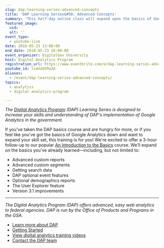 ```yaml
---
slug: dap-learning-series-advanced-concepts
title: 'DAP Learning Series&#58; Advanced Concepts'
summary: 'This half-day online class will expand upon the basics of Google Analytics&#46;'
featured_image:
  uid:
  alt: ''
event_type:
  - youtube-live
date: 2018-05-23 13:00:00
end_date: 2018-05-23 16:00:00
event_organizer: DigitalGov University
host: Digital Analytics Program
registration_url: https://www.eventbrite.com/e/dap-learning-series-advanced-concepts-registration-42564302976
youtube_id: limXoQVPw2A
aliases:
  - /event/dap-learning-series-advanced-concepts/
topics:
  - analytics
  - digital-analytics-program

---
```


_The [Digital Analytics Program](https://www.digitalgov.gov/services/dap/) (DAP) Learning Series is designed to increase your skills and understanding of DAP's implementation of Google Analytics in the government._

If you've taken the DAP basics course and are hungry for more, or if you feel like you've got the basics of Google Analytics down and want to expand your skill set, this training is for you!
We're excited to offer a 3-hour follow-up to our popular [An Introduction to the Basics](https://www.digitalgov.gov/event/dap-learning-series-digital-analytics-program-101/)  course. We'll expand on the basics you've already learned&mdash;including, but not limited to:

* Advanced custom reports
* Advanced custom segments
* Getting search data
* DAP optional event features
* Optional demographics reports
* The User Explorer feature
* Version 3.1 improvements

---

_The Digital Analytics Program (DAP) offers advanced, easy web analytics to federal agencies. DAP is run by the Office of Products and Programs in the GSA._

* [Learn more about DAP](https://www.digitalgov.gov/services/dap/)
* [Getting Started](https://github.com/digital-analytics-program/gov-wide-code)
* [View digital analytics training videos](https://www.youtube.com/playlist?list=PLd9b-GuOJ3nFwlyvLFUtmDpYFKezhot8P)
* [Contact the DAP team](mailto:dap@support.digitalgov.gov)
